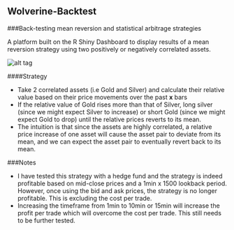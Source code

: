 ## Wolverine-Backtest
###Back-testing mean reversion and statistical arbitrage strategies

A platform built on the R Shiny Dashboard to display results of a mean reversion strategy using two 
positively or negatively correlated assets. 

![alt tag](https://dl-web.dropbox.com/get/850325426_75283.jpg?_subject_uid=10247201&w=AADnTBOEoVmf1VVzOw3sbpR-V2sQfM8E8AYLe-__gc8TYQ)

####Strategy
 - Take 2 correlated assets (i.e Gold and Silver) and calculate their relative value based on their price movements over
the past <b>x</b> bars
 - If the relative value of Gold rises more than that of Silver, long silver (since we might expect Silver to increase) or 
 short Gold (since we might expect Gold to drop) until the relative prices reverts to its mean.
 - The intuition is that since the assets are highly correlated, a relative price increase of one asset will cause the asset pair
 to deviate from its mean, and we can expect the asset pair to eventually revert back to its mean.

###Notes
 - I have tested this strategy with a hedge fund and the strategy is indeed profitable based on mid-close prices and a 1min x 1500 lookback period. However, once using the bid and ask prices, the strategy is no longer profitable. This is excluding the cost per trade.
 - Increasing the timeframe from 1min to 10min or 15min will increase the profit per trade which will overcome the cost per trade. This still needs to be further tested.
